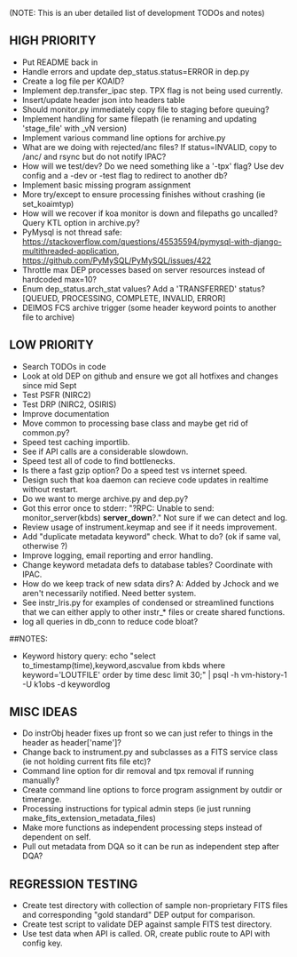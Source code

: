 (NOTE: This is an uber detailed list of development TODOs and notes)


## HIGH PRIORITY
- Put README back in
- Handle errors and update dep_status.status=ERROR in dep.py
- Create a log file per KOAID?
- Implement dep.transfer_ipac step. TPX flag is not being used currently.
- Insert/update header json into headers table
- Should monitor.py immediately copy file to staging before queuing?
- Implement handling for same filepath (ie renaming and updating 'stage_file' with _vN version)
- Implement various command line options for archive.py
- What are we doing with rejected/anc files? If status=INVALID, copy to /anc/ and rsync but do not notify IPAC?
- How will we test/dev? Do we need something like a '-tpx' flag? Use dev config and a -dev or -test flag to redirect to another db?
- Implement basic missing program assignment
- More try/except to ensure processing finishes without crashing (ie set_koaimtyp)
- How will we recover if koa monitor is down and filepaths go uncalled?  Query KTL option in archive.py?
- PyMysql is not thread safe: https://stackoverflow.com/questions/45535594/pymysql-with-django-multithreaded-application, https://github.com/PyMySQL/PyMySQL/issues/422
- Throttle max DEP processes based on server resources instead of hardcoded max=10?
- Enum dep_status.arch_stat values? Add a 'TRANSFERRED' status? [QUEUED, PROCESSING, COMPLETE, INVALID, ERROR]
- DEIMOS FCS archive trigger (some header keyword points to another file to archive)

 
## LOW PRIORITY
- Search TODOs in code
- Look at old DEP on github and ensure we got all hotfixes and changes since mid Sept
- Test PSFR (NIRC2)
- Test DRP (NIRC2, OSIRIS)
- Improve documentation
- Move common to processing base class and maybe get rid of common.py?
- Speed test caching importlib.  
- See if API calls are a considerable slowdown.
- Speed test all of code to find bottlenecks.
- Is there a fast gzip option?  Do a speed test vs internet speed.
- Design such that koa daemon can recieve code updates in realtime without restart.
- Do we want to merge archive.py and dep.py?
- Got this error once to stderr: "?RPC: Unable to send: monitor_server(kbds) __server_down__?."  Not sure if we can detect and log.
- Review usage of instrument.keymap and see if it needs improvement.
- Add "duplicate metadata keyword" check.  What to do? (ok if same val, otherwise ?)
- Improve logging, email reporting and error handling.
- Change keyword metadata defs to database tables?  Coordinate with IPAC.
- How do we keep track of new sdata dirs?  A: Added by Jchock and we aren't necessarily notified.  Need better system.
- See instr_lris.py for examples of condensed or streamlined functions that we can either apply to other instr_* files or create shared functions.
- log all queries in db_conn to reduce code bloat?


##NOTES:
- Keyword history query: echo "select to_timestamp(time),keyword,ascvalue from kbds where keyword='LOUTFILE' order by time desc limit 30;" | psql -h vm-history-1 -U k1obs -d keywordlog


## MISC IDEAS
- Do instrObj header fixes up front so we can just refer to things in the header as header['name']?
- Change back to instrument.py and subclasses as a FITS service class (ie not holding current fits file etc)?
- Command line option for dir removal and tpx removal if running manually?
- Create command line options to force program assignment by outdir or timerange.
- Processing instructions for typical admin steps (ie just running make_fits_extension_metadata_files)
- Make more functions as independent processing steps instead of dependent on self.
- Pull out metadata from DQA so it can be run as independent step after DQA? 


## REGRESSION TESTING
- Create test directory with collection of sample non-proprietary FITS files and corresponding "gold standard" DEP output for comparison.
- Create test script to validate DEP against sample FITS test directory.
- Use test data when API is called.  OR, create public route to API with config key.






